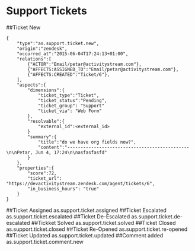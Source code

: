 # Support Tickets
##Ticket New
```shell
{
    "type":"as.support.ticket.new",
    "origin":"zendesk",
    "occurred_at":"2015-06-04T17:24:13+01:00",
    "relations":[
        {"ACTOR":"Email/petar@activitystream.com"},
        {"AFFECTS:ASSIGNED_TO":"Email/petar@activitystream.com"},
        {"AFFECTS:CREATED":"Ticket/6"},
    ],
    "aspects":{
        "dimensions":{
            "ticket_type":"Ticket",
            "ticket_status":"Pending",
            "ticket_group": "Support"
            "ticket_via": "Web Form"
        },
        "resolvable":{
            "external_id":<external_id>
        }
        "summary":{
            "title":"do we have org fields now?",
            "content":"----------------------------------------------\n\nPetar, Jun 4, 17:24\n\nasfasfasfd"
        }
    },
    "properties":{
        "score":72,
        "ticket_url": "https://devactivitystream.zendesk.com/agent/tickets/6",
        "in_business_hours": "true"
    }
}
```
##Ticket Assigned
as.support.ticket.assigned
##Ticket Escalated
as.support.ticket.escalated
##Ticket De-Escalated
as.support.ticket.de-escalated
##Tickket Solved
as.support.ticket.solved
##Ticket Closed
as.support.ticket.closed
##Ticket Re-Opened
as.support.ticket.re-opened
##Ticket Updated
as.support.ticket.updated
##Comment added
as.support.ticket.comment.new
